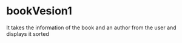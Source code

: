 # bookVesion1
It takes the information of the book and an author from the user and displays it sorted
